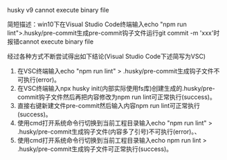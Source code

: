husky v9 cannot execute binary file

简短描述：win10下在Visual Studio Code终端输入echo "npm run lint">.husky/pre-commit生成pre-commit钩子文件运行git commit -m 'xxx'时报错cannot execute binary file

经过各种方式不断尝试得出如下结论(Visual Studio Code下述简写为VSC)
1. 在VSC终端输入echo "npm run lint" > .husky/pre-commit生成钩子文件不可执行(error)。
2. 在VSC终端输入npx husky init(内部实际使用fs库)创建生成的.husky/pre-commit钩子文件然后再把内容修改为npm run lint可正常执行(success)。
3. 直接右键新建文件pre-commit然后输入内容npm run lint可正常执行(success)。
4. 使用cmd打开系统命令行切换到当前工程目录输入echo "npm run lint" > .husky/pre-commit生成钩子文件(内容多了引号)不可执行(error)。、
5. 使用cmd打开系统命令行切换到当前工程目录输入echo npm run lint > .husky/pre-commit生成钩子文件可正常执行(success)。
